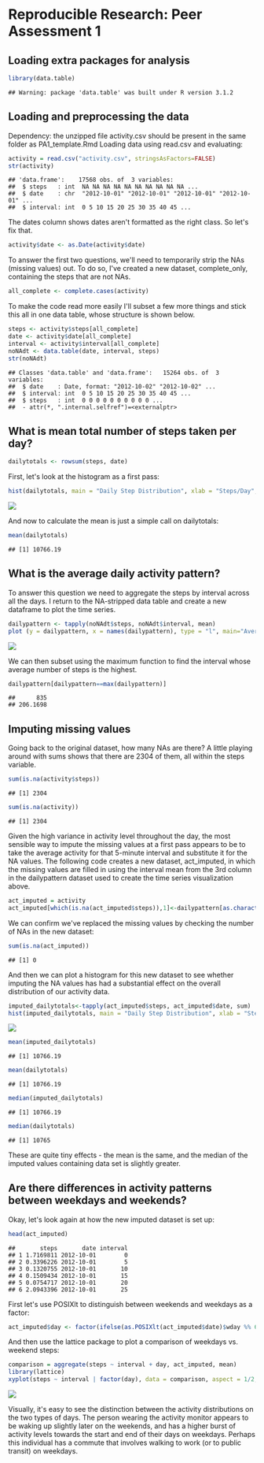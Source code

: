 # Reproducible Research: Peer Assessment 1
## Loading extra packages for analysis

```r
library(data.table)
```

```
## Warning: package 'data.table' was built under R version 3.1.2
```


## Loading and preprocessing the data
Dependency: the unzipped file activity.csv should be present in the same folder as PA1_template.Rmd
Loading data using read.csv and evaluating:

```r
activity = read.csv("activity.csv", stringsAsFactors=FALSE)
str(activity)
```

```
## 'data.frame':	17568 obs. of  3 variables:
##  $ steps   : int  NA NA NA NA NA NA NA NA NA NA ...
##  $ date    : chr  "2012-10-01" "2012-10-01" "2012-10-01" "2012-10-01" ...
##  $ interval: int  0 5 10 15 20 25 30 35 40 45 ...
```
The dates column shows dates aren't formatted as the right class. So let's fix that.

```r
activity$date <- as.Date(activity$date)
```

To answer the first two questions, we'll need to temporarily strip the NAs (missing values) out.
To do so, I've created a new dataset, complete_only, containing the steps that are not NAs.

```r
all_complete <- complete.cases(activity)
```
To make the code read more easily I'll subset a few more things and stick this all in one data table, whose structure is shown below.

```r
steps <- activity$steps[all_complete]
date <- activity$date[all_complete]
interval <- activity$interval[all_complete]
noNAdt <- data.table(date, interval, steps)
str(noNAdt)
```

```
## Classes 'data.table' and 'data.frame':	15264 obs. of  3 variables:
##  $ date    : Date, format: "2012-10-02" "2012-10-02" ...
##  $ interval: int  0 5 10 15 20 25 30 35 40 45 ...
##  $ steps   : int  0 0 0 0 0 0 0 0 0 0 ...
##  - attr(*, ".internal.selfref")=<externalptr>
```

## What is mean total number of steps taken per day?

```r
dailytotals <- rowsum(steps, date)
```

First, let's look at the histogram as a first pass:

```r
hist(dailytotals, main = "Daily Step Distribution", xlab = "Steps/Day", ylab = "Frequency of Occurence", col="blue")
```

![](PA1_template_files/figure-html/unnamed-chunk-7-1.png) 

And now to calculate the mean is just a simple call on dailytotals:

```r
mean(dailytotals)
```

```
## [1] 10766.19
```


## What is the average daily activity pattern?
To answer this question we need to aggregate the steps by interval across all the days. I return to the NA-stripped data table and create a new dataframe to plot the time series.


```r
dailypattern <- tapply(noNAdt$steps, noNAdt$interval, mean)
plot (y = dailypattern, x = names(dailypattern), type = "l", main="Average Daily Activity Pattern", xlab="Time Window (5 min intervals)", ylab="Average # of Steps", col="blue")
```

![](PA1_template_files/figure-html/unnamed-chunk-9-1.png) 

We can then subset using the maximum function to find the interval whose average number of steps is the highest.

```r
dailypattern[dailypattern==max(dailypattern)]
```

```
##      835 
## 206.1698
```


## Imputing missing values
Going back to the original dataset, how many NAs are there? A little playing around with sums shows that there are 2304 of them, all within the steps variable.

```r
sum(is.na(activity$steps))
```

```
## [1] 2304
```

```r
sum(is.na(activity))
```

```
## [1] 2304
```

Given the high variance in activity level throughout the day, the most sensible way to impute the missing values at a first pass appears to be to take the average activity for that 5-minute interval and substitute it for the NA values. The following code creates a new dataset, act_imputed, in which the missing values are filled in using the interval mean from the 3rd column in the dailypattern dataset used to create the time series visualization above.


```r
act_imputed = activity
act_imputed[which(is.na(act_imputed$steps)),1]<-dailypattern[as.character(act_imputed[which(is.na(act_imputed$steps)),3])]
```

We can confirm we've replaced the missing values by checking the number of NAs in the new dataset:


```r
sum(is.na(act_imputed))
```

```
## [1] 0
```

And then we can plot a histogram for this new dataset to see whether imputing the NA values has had a substantial effect on the overall distribution of our activity data.


```r
imputed_dailytotals<-tapply(act_imputed$steps, act_imputed$date, sum)
hist(imputed_dailytotals, main = "Daily Step Distribution", xlab = "Steps/Day", ylab = "Frequency of Occurence", col="blue")
```

![](PA1_template_files/figure-html/unnamed-chunk-14-1.png) 


```r
mean(imputed_dailytotals)
```

```
## [1] 10766.19
```

```r
mean(dailytotals)
```

```
## [1] 10766.19
```

```r
median(imputed_dailytotals)
```

```
## [1] 10766.19
```

```r
median(dailytotals)
```

```
## [1] 10765
```

These are quite tiny effects - the mean is the same, and the median of the imputed values containing data set is slightly greater. 

## Are there differences in activity patterns between weekdays and weekends?
Okay, let's look again at how the new imputed dataset is set up:

```r
head(act_imputed)
```

```
##       steps       date interval
## 1 1.7169811 2012-10-01        0
## 2 0.3396226 2012-10-01        5
## 3 0.1320755 2012-10-01       10
## 4 0.1509434 2012-10-01       15
## 5 0.0754717 2012-10-01       20
## 6 2.0943396 2012-10-01       25
```


First let's use POSIXlt to distinguish between weekends and weekdays as a factor:

```r
act_imputed$day <- factor(ifelse(as.POSIXlt(act_imputed$date)$wday %% 6 == 0, "Weekend", "Weekday"))
```

And then use the lattice package to plot a comparison of weekdays vs. weekend steps:


```r
comparison = aggregate(steps ~ interval + day, act_imputed, mean)
library(lattice)
xyplot(steps ~ interval | factor(day), data = comparison, aspect = 1/2, type = "l")
```

![](PA1_template_files/figure-html/unnamed-chunk-18-1.png) 

Visually, it's easy to see the distinction between the activity distributions on the two types of days. The person wearing the activity monitor appears to be waking up slightly later on the weekends, and has a higher burst of activity levels towards the start and end of their days on weekdays. Perhaps this individual has a commute that involves walking to work (or to public transit) on weekdays.
